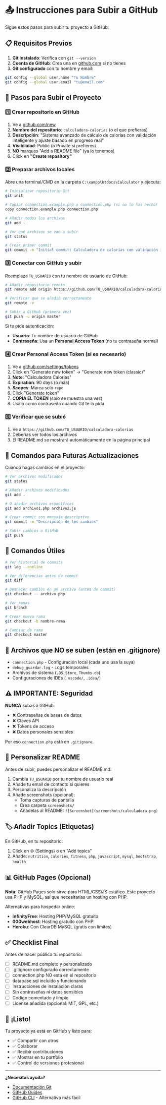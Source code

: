 # 📤 Instrucciones para Subir a GitHub

Sigue estos pasos para subir tu proyecto a GitHub:

## 📋 Requisitos Previos

1. **Git instalado**: Verifica con `git --version`
2. **Cuenta de GitHub**: Crea una en [github.com](https://github.com) si no tienes
3. **Git configurado** con tu nombre y email:
```bash
git config --global user.name "Tu Nombre"
git config --global user.email "tu@email.com"
```

## 🚀 Pasos para Subir el Proyecto

### 1️⃣ Crear repositorio en GitHub

1. Ve a [github.com/new](https://github.com/new)
2. **Nombre del repositorio**: `calculadora-calorias` (o el que prefieras)
3. **Descripción**: "Sistema avanzado de cálculo de calorías con validación inteligente y ajuste basado en progreso real"
4. **Visibilidad**: Public (o Private si prefieres)
5. **NO** marques "Add a README file" (ya lo tenemos)
6. Click en **"Create repository"**

### 2️⃣ Preparar archivos locales

Abre una terminal/CMD en la carpeta `C:\xampp\htdocs\Calculator` y ejecuta:

```bash
# Inicializar repositorio Git
git init

# Copiar connection.example.php a connection.php (si no lo has hecho)
copy connection.example.php connection.php

# Añadir todos los archivos
git add .

# Ver qué archivos se van a subir
git status

# Crear primer commit
git commit -m "Initial commit: Calculadora de calorías con validación inteligente"
```

### 3️⃣ Conectar con GitHub y subir

Reemplaza `TU_USUARIO` con tu nombre de usuario de GitHub:

```bash
# Añadir repositorio remoto
git remote add origin https://github.com/TU_USUARIO/calculadora-calorias.git

# Verificar que se añadió correctamente
git remote -v

# Subir a GitHub (primera vez)
git push -u origin master
```

Si te pide autenticación:
- **Usuario**: Tu nombre de usuario de GitHub
- **Contraseña**: Usa un **Personal Access Token** (no tu contraseña normal)

### 4️⃣ Crear Personal Access Token (si es necesario)

1. Ve a [github.com/settings/tokens](https://github.com/settings/tokens)
2. Click en "Generate new token" → "Generate new token (classic)"
3. **Note**: "Calculadora Calorias"
4. **Expiration**: 90 days (o más)
5. **Scopes**: Marca solo `repo`
6. Click "Generate token"
7. **COPIA EL TOKEN** (solo se muestra una vez)
8. Úsalo como contraseña cuando Git te lo pida

### 5️⃣ Verificar que se subió

1. Ve a `https://github.com/TU_USUARIO/calculadora-calorias`
2. Deberías ver todos los archivos
3. El README.md se mostrará automáticamente en la página principal

## 📝 Comandos para Futuras Actualizaciones

Cuando hagas cambios en el proyecto:

```bash
# Ver archivos modificados
git status

# Añadir archivos modificados
git add .

# O añadir archivos específicos
git add archivo1.php archivo2.js

# Crear commit con mensaje descriptivo
git commit -m "Descripción de los cambios"

# Subir cambios a GitHub
git push
```

## 🔧 Comandos Útiles

```bash
# Ver historial de commits
git log --oneline

# Ver diferencias antes de commit
git diff

# Deshacer cambios en un archivo (antes de commit)
git checkout -- archivo.php

# Ver ramas
git branch

# Crear nueva rama
git checkout -b nombre-rama

# Cambiar de rama
git checkout master
```

## 📂 Archivos que NO se suben (están en .gitignore)

- `connection.php` - Configuración local (cada uno usa la suya)
- `debug_guardar.log` - Logs temporales
- Archivos de sistema (`.DS_Store`, `Thumbs.db`)
- Configuraciones de IDEs (`.vscode/`, `.idea/`)

## ⚠️ IMPORTANTE: Seguridad

**NUNCA** subas a GitHub:
- ❌ Contraseñas de bases de datos
- ❌ Claves API
- ❌ Tokens de acceso
- ❌ Datos personales sensibles

Por eso `connection.php` está en `.gitignore`.

## 🎨 Personalizar README

Antes de subir, puedes personalizar el README.md:

1. Cambia `TU_USUARIO` por tu nombre de usuario real
2. Añade tu email de contacto si quieres
3. Personaliza la descripción
4. Añade screenshots (opcional):
   - Toma capturas de pantalla
   - Crea carpeta `screenshots/`
   - Añádelas al README: `![Screenshot](screenshots/calculadora.png)`

## 🏷️ Añadir Topics (Etiquetas)

En GitHub, en tu repositorio:
1. Click en ⚙️ (Settings) o en "Add topics"
2. Añade: `nutrition`, `calories`, `fitness`, `php`, `javascript`, `mysql`, `bootstrap`, `health`

## 📊 GitHub Pages (Opcional)

**Nota**: GitHub Pages solo sirve para HTML/CSS/JS estático. Este proyecto usa PHP y MySQL, así que necesitarías un hosting con PHP.

Alternativas para hospedar online:
- **InfinityFree**: Hosting PHP/MySQL gratuito
- **000webhost**: Hosting gratuito con PHP
- **Heroku**: Con ClearDB MySQL (gratis con límites)

## ✅ Checklist Final

Antes de hacer público tu repositorio:

- [ ] README.md completo y personalizado
- [ ] .gitignore configurado correctamente
- [ ] connection.php NO está en el repositorio
- [ ] database.sql incluido y funcionando
- [ ] Instrucciones de instalación claras
- [ ] Sin contraseñas ni datos sensibles
- [ ] Código comentado y limpio
- [ ] License añadida (opcional: MIT, GPL, etc.)

## 🎉 ¡Listo!

Tu proyecto ya está en GitHub y listo para:
- ✅ Compartir con otros
- ✅ Colaborar
- ✅ Recibir contribuciones
- ✅ Mostrar en tu portfolio
- ✅ Control de versiones profesional

---

**¿Necesitas ayuda?**
- [Documentación Git](https://git-scm.com/doc)
- [GitHub Guides](https://guides.github.com/)
- [GitHub CLI](https://cli.github.com/) - Alternativa más fácil
